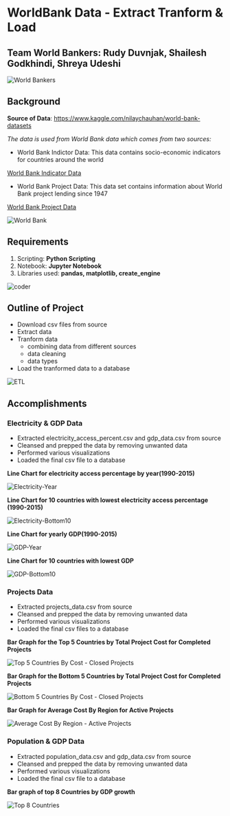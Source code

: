 # WorldBank Data - Extract Tranform & Load

## Team World Bankers: Rudy Duvnjak, Shailesh Godkhindi, Shreya Udeshi

![World Bankers](/Project2/images/bank.gif)

## Background

**Source of Data**: https://www.kaggle.com/nilaychauhan/world-bank-datasets

*The data is used from World Bank data which comes from two sources:*

* World Bank Indictor Data: This data contains socio-economic indicators for countries around the world

[World Bank Indicator Data](https://data.worldbank.org/indicator)

* World Bank Project Data: This data set contains information about World Bank project lending since 1947

[World Bank Project Data](https://datacatalog.worldbank.org/search/dataset/0037800)

![World Bank](/Project2/images/giphy.gif)

## Requirements

1. Scripting: **Python Scripting**
2. Notebook: **Jupyter Notebook**
3. Libraries used: **pandas, matplotlib, create_engine**

![coder](/Project2/images/coder.gif)

## Outline of Project

- Download csv files from source
- Extract data 
- Tranform data
  - combining data from different sources
  - data cleaning
  - data types
- Load the tranformed data to a database

![ETL](/Project2/images/etl.jpg)

## Accomplishments

### Electricity & GDP Data

- Extracted electricity_access_percent.csv and gdp_data.csv from source
- Cleansed and prepped the data by removing unwanted data
- Performed various visualizations
- Loaded the final csv file to a database

**Line Chart for electricity access percentage by year(1990-2015)**
  
![Electricity-Year](/Project2/images/elec_yearly.png)
  
**Line Chart for 10 countries with lowest electricity access percentage (1990-2015)**

![Electricity-Bottom10](/Project2/images/elec_country.png)

**Line Chart for yearly GDP(1990-2015)**

![GDP-Year](/Project2/images/gdp_yearly.png)

**Line Chart for 10 countries with lowest GDP**

![GDP-Bottom10](/Project2/images/gdp_country.png)

### Projects Data

- Extracted projects_data.csv from source
- Cleansed and prepped the data by removing unwanted data
- Performed various visualizations
- Loaded the final csv files to a database

**Bar Graph for the Top 5 Countries by Total Project Cost for Completed Projects**
  
![Top 5 Countries By Cost - Closed Projects](Images/Top5CountriesClosed.png)
  
**Bar Graph for the Bottom 5 Countries by Total Project Cost for Completed Projects**

![Bottom 5 Countries By Cost - Closed Projects](Images/Bottom5CountriesClosed.png)

**Bar Graph for Average Cost By Region for Active Projects**

![Average Cost By Region - Active Projects](Images/AvgCostByRegionActive.png)

### Population & GDP Data

- Extracted population_data.csv and gdp_data.csv from source
- Cleansed and prepped the data by removing unwanted data
- Performed various visualizations
- Loaded the final csv file to a database

**Bar graph of top 8 Countries by GDP growth**
  
![Top 8 Countries](/Images_gdp_pop/top_10_gdp_growth.png)
